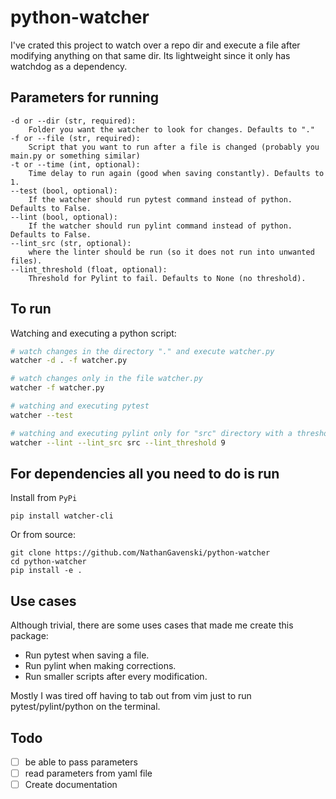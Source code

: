 # python-watcher
I've crated this project to watch over a repo dir and execute a file after modifying anything on that same dir. 
Its lightweight since it only has watchdog as a dependency. 

## Parameters for running
```
-d or --dir (str, required): 
    Folder you want the watcher to look for changes. Defaults to "."
-f or --file (str, required): 
    Script that you want to run after a file is changed (probably you main.py or something similar)
-t or --time (int, optional):
    Time delay to run again (good when saving constantly). Defaults to 1.
--test (bool, optional):
    If the watcher should run pytest command instead of python. Defaults to False.
--lint (bool, optional):
    If the watcher should run pylint command instead of python. Defaults to False.
--lint_src (str, optional):
    where the linter should be run (so it does not run into unwanted files).
--lint_threshold (float, optional):
    Threshold for Pylint to fail. Defaults to None (no threshold).
```

## To run

Watching and executing a python script:

```bash
# watch changes in the directory "." and execute watcher.py
watcher -d . -f watcher.py

# watch changes only in the file watcher.py
watcher -f watcher.py

# watching and executing pytest
watcher --test

# watching and executing pylint only for "src" directory with a threshold with 90%
watcher --lint --lint_src src --lint_threshold 9
```

## For dependencies all you need to do is run

Install from `PyPi`
```
pip install watcher-cli
```

Or from source:
```
git clone https://github.com/NathanGavenski/python-watcher
cd python-watcher
pip install -e .
```

## Use cases
Although trivial, there are some uses cases that made me create this package:

* Run pytest when saving a file.
* Run pylint when making corrections.
* Run smaller scripts after every modification.

Mostly I was tired off having to tab out from vim just to run pytest/pylint/python on the terminal.

## Todo
- [ ] be able to pass parameters
- [ ] read parameters from yaml file
- [ ] Create documentation

